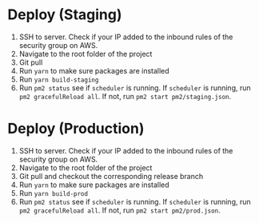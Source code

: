 # Deploy (Staging)
1. SSH to server. Check if your IP added to the inbound rules of the security group on AWS.
2. Navigate to the root folder of the project
3. Git pull
4. Run `yarn` to make sure packages are installed
5. Run `yarn build-staging`
6. Run `pm2 status` see if `scheduler` is running. If `scheduler` is running, run `pm2 gracefulReload all`. If not, run `pm2 start pm2/staging.json`.

# Deploy (Production)
1. SSH to server. Check if your IP added to the inbound rules of the security group on AWS.
2. Navigate to the root folder of the project
3. Git pull and checkout the corresponding release branch
4. Run `yarn` to make sure packages are installed
5. Run `yarn build-prod`
6. Run `pm2 status` see if `scheduler` is running. If `scheduler` is running, run `pm2 gracefulReload all`. If not, run `pm2 start pm2/prod.json`.
